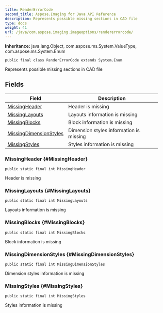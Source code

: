 ```yaml
---
title: RenderErrorCode
second_title: Aspose.Imaging for Java API Reference
description: Represents possible missing sections in CAD file
type: docs
weight: 41
url: /java/com.aspose.imaging.imageoptions/rendererrorcode/
---
```

**Inheritance:**
java.lang.Object, com.aspose.ms.System.ValueType, com.aspose.ms.System.Enum
```
public final class RenderErrorCode extends System.Enum
```

Represents possible missing sections in CAD file
## Fields

| Field | Description |
| --- | --- |
| [MissingHeader](#MissingHeader) | Header is missing |
| [MissingLayouts](#MissingLayouts) | Layouts information is missing |
| [MissingBlocks](#MissingBlocks) | Block information is missing |
| [MissingDimensionStyles](#MissingDimensionStyles) | Dimension styles information is missing |
| [MissingStyles](#MissingStyles) | Styles information is missing |
### MissingHeader {#MissingHeader}
```
public static final int MissingHeader
```


Header is missing

### MissingLayouts {#MissingLayouts}
```
public static final int MissingLayouts
```


Layouts information is missing

### MissingBlocks {#MissingBlocks}
```
public static final int MissingBlocks
```


Block information is missing

### MissingDimensionStyles {#MissingDimensionStyles}
```
public static final int MissingDimensionStyles
```


Dimension styles information is missing

### MissingStyles {#MissingStyles}
```
public static final int MissingStyles
```


Styles information is missing

